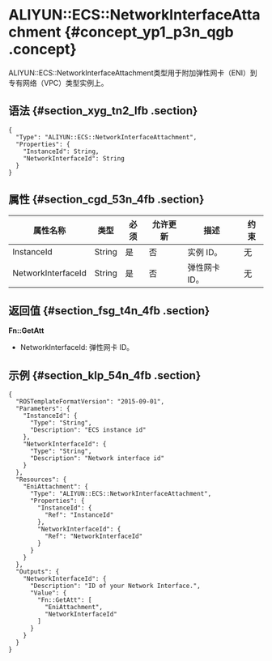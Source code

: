 # ALIYUN::ECS::NetworkInterfaceAttachment {#concept_yp1_p3n_qgb .concept}

ALIYUN::ECS::NetworkInterfaceAttachment类型用于附加弹性网卡（ENI）到专有网络（VPC）类型实例上。

## 语法 {#section_xyg_tn2_lfb .section}

``` {#codeblock_s72_0mh_7me .language-json}
{
  "Type": "ALIYUN::ECS::NetworkInterfaceAttachment",
  "Properties": {
    "InstanceId": String,
    "NetworkInterfaceId": String
  }
}
```

## 属性 {#section_cgd_53n_4fb .section}

|属性名称|类型|必须|允许更新|描述|约束|
|----|--|--|----|--|--|
|InstanceId|String|是|否|实例 ID。|无|
|NetworkInterfaceId|String|是|否|弹性网卡 ID。|无|

## 返回值 {#section_fsg_t4n_4fb .section}

**Fn::GetAtt**

-   NetworkInterfaceId: 弹性网卡 ID。

## 示例 {#section_klp_54n_4fb .section}

``` {#codeblock_aud_cz3_yl3}
{
  "ROSTemplateFormatVersion": "2015-09-01",
  "Parameters": {
    "InstanceId": {
      "Type": "String",
      "Description": "ECS instance id"
    },
    "NetworkInterfaceId": {
      "Type": "String",
      "Description": "Network interface id"
    }
  },
  "Resources": {
    "EniAttachment": {
      "Type": "ALIYUN::ECS::NetworkInterfaceAttachment",
      "Properties": {
        "InstanceId": {
          "Ref": "InstanceId"
        },
        "NetworkInterfaceId": {
          "Ref": "NetworkInterfaceId"
        }
      }
    }
  },
  "Outputs": {
    "NetworkInterfaceId": {
      "Description": "ID of your Network Interface.",
      "Value": {
        "Fn::GetAtt": [
          "EniAttachment",
          "NetworkInterfaceId"
        ]
      }
    }
  }
}
```

